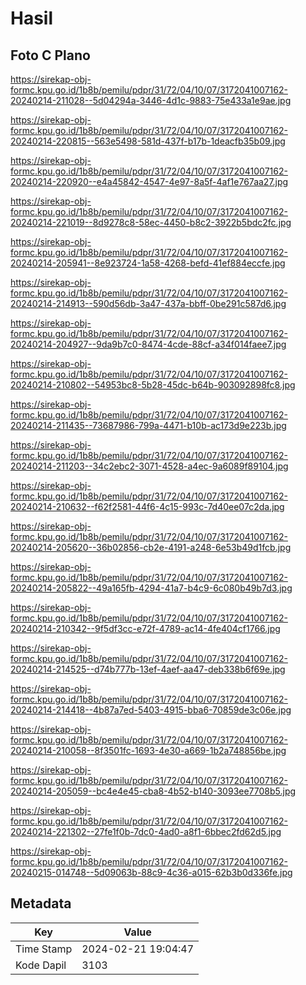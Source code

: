 # Hasil

## Foto C Plano

https://sirekap-obj-formc.kpu.go.id/1b8b/pemilu/pdpr/31/72/04/10/07/3172041007162-20240214-211028--5d04294a-3446-4d1c-9883-75e433a1e9ae.jpg

https://sirekap-obj-formc.kpu.go.id/1b8b/pemilu/pdpr/31/72/04/10/07/3172041007162-20240214-220815--563e5498-581d-437f-b17b-1deacfb35b09.jpg

https://sirekap-obj-formc.kpu.go.id/1b8b/pemilu/pdpr/31/72/04/10/07/3172041007162-20240214-220920--e4a45842-4547-4e97-8a5f-4af1e767aa27.jpg

https://sirekap-obj-formc.kpu.go.id/1b8b/pemilu/pdpr/31/72/04/10/07/3172041007162-20240214-221019--8d9278c8-58ec-4450-b8c2-3922b5bdc2fc.jpg

https://sirekap-obj-formc.kpu.go.id/1b8b/pemilu/pdpr/31/72/04/10/07/3172041007162-20240214-205941--8e923724-1a58-4268-befd-41ef884eccfe.jpg

https://sirekap-obj-formc.kpu.go.id/1b8b/pemilu/pdpr/31/72/04/10/07/3172041007162-20240214-214913--590d56db-3a47-437a-bbff-0be291c587d6.jpg

https://sirekap-obj-formc.kpu.go.id/1b8b/pemilu/pdpr/31/72/04/10/07/3172041007162-20240214-204927--9da9b7c0-8474-4cde-88cf-a34f014faee7.jpg

https://sirekap-obj-formc.kpu.go.id/1b8b/pemilu/pdpr/31/72/04/10/07/3172041007162-20240214-210802--54953bc8-5b28-45dc-b64b-903092898fc8.jpg

https://sirekap-obj-formc.kpu.go.id/1b8b/pemilu/pdpr/31/72/04/10/07/3172041007162-20240214-211435--73687986-799a-4471-b10b-ac173d9e223b.jpg

https://sirekap-obj-formc.kpu.go.id/1b8b/pemilu/pdpr/31/72/04/10/07/3172041007162-20240214-211203--34c2ebc2-3071-4528-a4ec-9a6089f89104.jpg

https://sirekap-obj-formc.kpu.go.id/1b8b/pemilu/pdpr/31/72/04/10/07/3172041007162-20240214-210632--f62f2581-44f6-4c15-993c-7d40ee07c2da.jpg

https://sirekap-obj-formc.kpu.go.id/1b8b/pemilu/pdpr/31/72/04/10/07/3172041007162-20240214-205620--36b02856-cb2e-4191-a248-6e53b49d1fcb.jpg

https://sirekap-obj-formc.kpu.go.id/1b8b/pemilu/pdpr/31/72/04/10/07/3172041007162-20240214-205822--49a165fb-4294-41a7-b4c9-6c080b49b7d3.jpg

https://sirekap-obj-formc.kpu.go.id/1b8b/pemilu/pdpr/31/72/04/10/07/3172041007162-20240214-210342--9f5df3cc-e72f-4789-ac14-4fe404cf1766.jpg

https://sirekap-obj-formc.kpu.go.id/1b8b/pemilu/pdpr/31/72/04/10/07/3172041007162-20240214-214525--d74b777b-13ef-4aef-aa47-deb338b6f69e.jpg

https://sirekap-obj-formc.kpu.go.id/1b8b/pemilu/pdpr/31/72/04/10/07/3172041007162-20240214-214418--4b87a7ed-5403-4915-bba6-70859de3c06e.jpg

https://sirekap-obj-formc.kpu.go.id/1b8b/pemilu/pdpr/31/72/04/10/07/3172041007162-20240214-210058--8f3501fc-1693-4e30-a669-1b2a748856be.jpg

https://sirekap-obj-formc.kpu.go.id/1b8b/pemilu/pdpr/31/72/04/10/07/3172041007162-20240214-205059--bc4e4e45-cba8-4b52-b140-3093ee7708b5.jpg

https://sirekap-obj-formc.kpu.go.id/1b8b/pemilu/pdpr/31/72/04/10/07/3172041007162-20240214-221302--27fe1f0b-7dc0-4ad0-a8f1-6bbec2fd62d5.jpg

https://sirekap-obj-formc.kpu.go.id/1b8b/pemilu/pdpr/31/72/04/10/07/3172041007162-20240215-014748--5d09063b-88c9-4c36-a015-62b3b0d336fe.jpg


## Metadata

| Key        | Value               |
| ---------- | ------------------- |
| Time Stamp | 2024-02-21 19:04:47 |
| Kode Dapil | 3103                |



